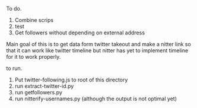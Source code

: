 To do. 
1. Combine scrips 
2. test
3. Get followers without depending on external address


Main goal of this is to get data form twitter takeout and make a nitter link so that it can work like twitter timeline but nitter has yet to implement timeline for it to work properly.

to run.
1. Put twitter-following.js to root of this directory
2. run extract-twitter-id.py
3. run getfollowers.py
4. run nitterify-usernames.py (although the output is not optimal yet)

